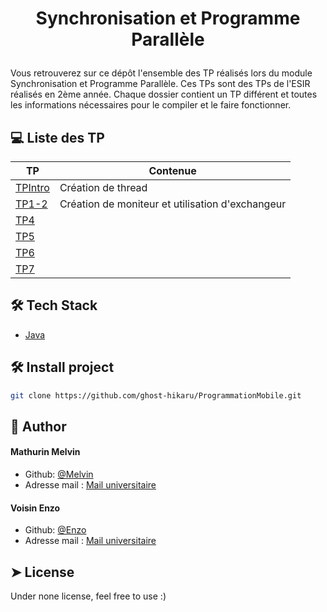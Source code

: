 # <p align="center">Synchronisation et Programme Parallèle</p>
  
Vous retrouverez sur ce dépôt l'ensemble des TP réalisés lors du module Synchronisation et Programme Parallèle.  Ces TPs sont des TPs de l'ESIR réalisés en 2ème année.
Chaque dossier contient un TP différent et toutes les informations nécessaires pour le compiler et le faire fonctionner.

## 💻 Liste des TP
        
| TP | Contenue | 
| -------- | -------- | 
| [TPIntro](https://github.com/Slonev0/SPP/tree/main/TPIntro)    | Création de thread   |
| [TP1-2](https://github.com/Slonev0/SPP/tree/main/TP1)    | Création de moniteur et utilisation d'exchangeur   | 
| [TP4]()    |     | 
| [TP5]()    |     | 
| [TP6]()    |     | 
| [TP7]()|    | 
        


## 🛠️ Tech Stack
- [Java](https://www.java.com/fr/)
    
## 🛠️ Install project    
```bash
git clone https://github.com/ghost-hikaru/ProgrammationMobile.git
```

## 🙇 Author
#### Mathurin Melvin
- Github: [@Melvin](https://github.com/ghost-hikaru)
- Adresse mail : [Mail universitaire](melvin.mathurin@etudiant.univ-rennes.fr)
#### Voisin Enzo
- Github: [@Enzo](https://github.com/Slonev0)
- Adresse mail : [Mail universitaire](enzo.voisin@etudiant.univ-rennes.fr)
        
## ➤ License
Under none license, feel free to use :)
        

